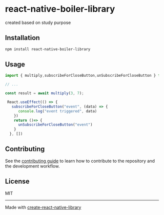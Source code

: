 # react-native-boiler-library

created based on study purpose

## Installation

```sh
npm install react-native-boiler-library
```

## Usage

```js
import { multiply,subscribeForCloseButton,unSubscribeForCloseButton } from 'react-native-boiler-library';

// ...

const result = await multiply(3, 7);

 React.useEffect(() => {
   subscribeForCloseButton("event", (data) => {
      console.log("event triggered", data)
    })
    return ()=> {
      unSubscribeForCloseButton("event")
    }
  }, [])

```



## Contributing

See the [contributing guide](CONTRIBUTING.md) to learn how to contribute to the repository and the development workflow.

## License

MIT

---

Made with [create-react-native-library](https://github.com/callstack/react-native-builder-bob)
